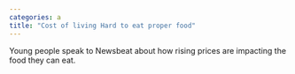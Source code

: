 ```yaml
---
categories: a
title: "Cost of living Hard to eat proper food"
---
```

Young people speak to Newsbeat about how rising prices are impacting the food they can eat.
